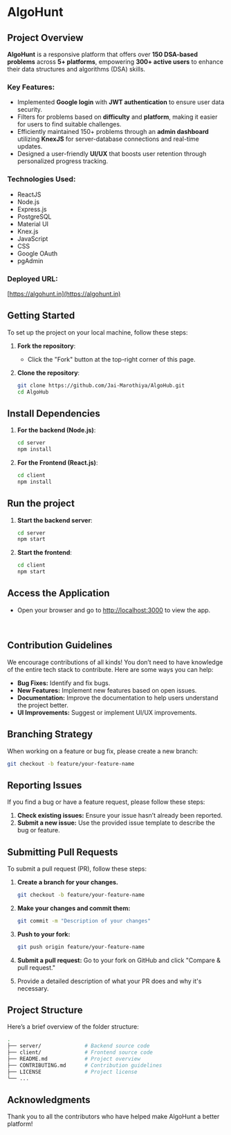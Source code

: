 # AlgoHunt

## Project Overview

**AlgoHunt** is a responsive platform that offers over **150 DSA-based problems** across **5+ platforms**, empowering **300+ active users** to enhance their data structures and algorithms (DSA) skills.

### Key Features:

- Implemented **Google login** with **JWT authentication** to ensure user data security.
- Filters for problems based on **difficulty** and **platform**, making it easier for users to find suitable challenges.
- Efficiently maintained 150+ problems through an **admin dashboard** utilizing **KnexJS** for server-database connections and real-time updates.
- Designed a user-friendly **UI/UX** that boosts user retention through personalized progress tracking.

### Technologies Used:

- ReactJS
- Node.js
- Express.js
- PostgreSQL
- Material UI
- Knex.js
- JavaScript
- CSS
- Google OAuth
- pgAdmin

### Deployed URL:

[https://algohunt.in](https://algohunt.in)

## Getting Started

To set up the project on your local machine, follow these steps:

1. **Fork the repository**:

   - Click the "Fork" button at the top-right corner of this page.

2. **Clone the repository**:
   ```bash
   git clone https://github.com/Jai-Marothiya/AlgoHub.git
   cd AlgoHub

   ```

## Install Dependencies

1. **For the backend (Node.js)**:

   ```bash
   cd server
   npm install

   ```

2. **For the Frontend (React.js)**:
   ```bash
   cd client
   npm install
   ```

## Run the project

1. **Start the backend server**:

   ```bash
   cd server
   npm start

   ```

2. **Start the frontend**:
   ```bash
   cd client
   npm start
   ```

## Access the Application

- Open your browser and go to [http://localhost:3000](http://localhost:3000) to view the app.

<br>

## Contribution Guidelines

We encourage contributions of all kinds! You don’t need to have knowledge of the entire tech stack to contribute. Here are some ways you can help:

- **Bug Fixes:** Identify and fix bugs.
- **New Features:** Implement new features based on open issues.
- **Documentation:** Improve the documentation to help users understand the project better.
- **UI Improvements:** Suggest or implement UI/UX improvements.

## Branching Strategy

When working on a feature or bug fix, please create a new branch:

```bash
git checkout -b feature/your-feature-name
```

## Reporting Issues

If you find a bug or have a feature request, please follow these steps:

1. **Check existing issues:** Ensure your issue hasn’t already been reported.
2. **Submit a new issue:** Use the provided issue template to describe the bug or feature.

## Submitting Pull Requests

To submit a pull request (PR), follow these steps:

1. **Create a branch for your changes.**
   ```bash
   git checkout -b feature/your-feature-name

   ```
2. **Make your changes and commit them:**

   ```bash
   git commit -m "Description of your changes"

   ```

3. **Push to your fork:**

   ```bash
   git push origin feature/your-feature-name

   ```

4. **Submit a pull request:**
   Go to your fork on GitHub and click "Compare & pull request."

5. Provide a detailed description of what your PR does and why it's necessary.

## Project Structure

Here’s a brief overview of the folder structure:

```bash
.
├── server/              # Backend source code
├── client/              # Frontend source code
├── README.md            # Project overview
├── CONTRIBUTING.md      # Contribution guidelines
├── LICENSE              # Project license
└── ...
```

## Acknowledgments
Thank you to all the contributors who have helped make AlgoHunt a better platform!
